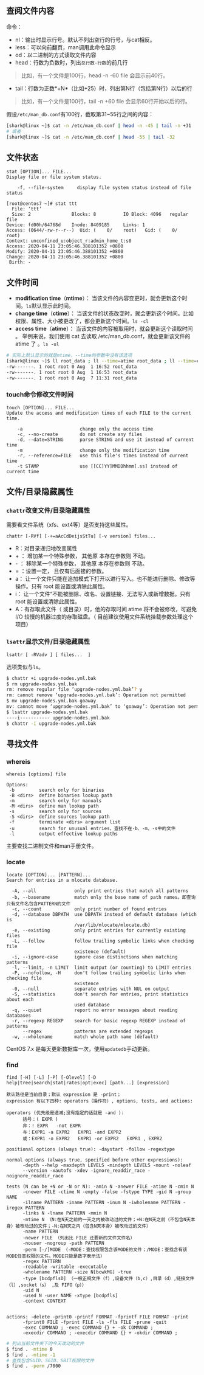 ## 查阅文件内容

命令：

- nl：输出时显示行号。默认不列出空行的行号，与cat相反。
- less：可以向前翻页，man调用此命令显示
- od：以二进制的方式读取文件内容
- head：行数为负数时，列出`总行数-行数`的前几行

> 比如，有一个文件是100行，head -n -60 file 会显示前40行。

- tail：行数为正数*+N*（比如+25）时，列出第N行（包括第N行）以后的行

> 比如，有一个文件是100行，tail -n +60 file 会显示60行开始以后的行。

假设`/etc/man_db.conf`有100行，截取第31~55行之间的内容：

```bash
[shark@linux ~]$ cat -n /etc/man_db.conf | head -n -45 | tail -n +31
# 或者
[shark@linux ~]$ cat -n /etc/man_db.conf | head -55 | tail -32
```

## 文件状态

```
stat [OPTION]... FILE...
Display file or file system status.

	-f, --file-system     display file system status instead of file status
```

```
[root@centos7 ~]# stat ttt
  File: ‘ttt’
  Size: 2               Blocks: 8          IO Block: 4096   regular file
Device: fd00h/64768d    Inode: 8409185     Links: 1
Access: (0644/-rw-r--r--)  Uid: (    0/    root)   Gid: (    0/    root)
Context: unconfined_u:object_r:admin_home_t:s0
Access: 2020-04-11 23:05:46.388101352 +0800
Modify: 2020-04-11 23:05:46.388101352 +0800
Change: 2020-04-11 23:05:46.388101352 +0800
 Birth: -
```

## 文件时间

- **modification time**（**mtime**）： 当该文件的内容变更时，就会更新这个时间。`ls`默认显示此时间。
- **change time**（**ctime**）： 当该文件的状态改变时，就会更新这个时间。比如权限、属性、大小被更改了，都会更新这个时间。`ls -cl`
- **access time**（**atime**）： 当该文件的内容被取用时，就会更新这个读取时间 。 举例来说，我们使用 cat 去读取 /etc/man_db.conf，就会更新该文件的 atime 了 。`ls -ul`

```bash
# 实际上默认显示的就是mtime，--time的参数中没有该选项
[shark@linux ~]$ ll root_data ; ll --time=atime root_data ; ll --time=ctime root_data
-rw-------. 1 root root 0 Aug  1 16:52 root_data
-rw-------. 1 root root 0 Aug  1 16:53 root_data
-rw-------. 1 root root 0 Aug  7 11:31 root_data
```

### touch命令修改文件时间

```
touch [OPTION]... FILE...
Update the access and modification times of each FILE to the current time.

	-a                     change only the access time
  	-c, --no-create        do not create any files
  	-d, --date=STRING      parse STRING and use it instead of current time
  	-m                     change only the modification time
  	-r, --reference=FILE   use this file's times instead of current time
  	-t STAMP               use [[CC]YY]MMDDhhmm[.ss] instead of current time
```

## 文件/目录隐藏属性

### `chattr`改变文件/目录隐藏属性

需要看文件系统（xfs、ext4等）是否支持这些属性。

```
chattr [-RVf] [-+=aAcCdDeijsStTu] [-v version] files...
```
-   R：对目录递归地改变属性
-   \+ ： 增加某一个特殊参数， 其他原 本存在参数则 不动。
-   \- ： 移除某一个特殊参数， 其他原 本存在参数则 不动。
-   = ：设置一定， 且仅有后面接的参数。
-   a： 让一个文件只能在追加模式下打开以进行写入。也不能进行删除、修改等操作。只有 root 能设置或清除此属性。
-   i：  让一个文件“不能被删除、改名、设置链接、无法写入或新增数据。只有 root 能设置或清除此属性。
- A：有存取此文件（ 或目录）时，他的存取时间 atime 将不会被修改，可避免 I/O 较慢的机器过度的存取磁盘。（ 目前建议使用文件系统挂载参数处理这个项目）


### `lsattr`显示文件/目录隐藏属性

```
lsattr [ -RVadv ] [ files...  ]
```

选项类似与`ls`。

```bash
$ chattr +i upgrade-nodes.yml.bak
$ rm upgrade-nodes.yml.bak
rm: remove regular file ‘upgrade-nodes.yml.bak’? y
rm: cannot remove ‘upgrade-nodes.yml.bak’: Operation not permitted
$ mv upgrade-nodes.yml.bak goaway
mv: cannot move ‘upgrade-nodes.yml.bak’ to ‘goaway’: Operation not permitted
$ lsattr upgrade-nodes.yml.bak
----i----------- upgrade-nodes.yml.bak
$ chattr -i upgrade-nodes.yml.bak
```

## 寻找文件

### whereis

```
whereis [options] file

Options:
 -b         search only for binaries
 -B <dirs>  define binaries lookup path
 -m         search only for manuals
 -M <dirs>  define man lookup path
 -s         search only for sources
 -S <dirs>  define sources lookup path
 -f         terminate <dirs> argument list
 -u         search for unusual entries，查找不在-b、-m、-s中的文件
 -l         output effective lookup paths
```

主要查找二进制文件和man手册文件。

### locate

```
locate [OPTION]... [PATTERN]...
Search for entries in a mlocate database.

  -A, --all              only print entries that match all patterns
  -b, --basename         match only the base name of path names。即查询只有文件名包含PATTERN的文件
  -c, --count            only print number of found entries
  -d, --database DBPATH  use DBPATH instead of default database (which is
                         /var/lib/mlocate/mlocate.db)
  -e, --existing         only print entries for currently existing files
  -L, --follow           follow trailing symbolic links when checking file
                         existence (default)
  -i, --ignore-case      ignore case distinctions when matching patterns
  -l, --limit, -n LIMIT  limit output (or counting) to LIMIT entries
  -P, --nofollow, -H     don't follow trailing symbolic links when checking file
                         existence
  -0, --null             separate entries with NUL on output
  -S, --statistics       don't search for entries, print statistics about each
                         used database
  -q, --quiet            report no error messages about reading databases
  -r, --regexp REGEXP    search for basic regexp REGEXP instead of patterns
      --regex            patterns are extended regexps
  -w, --wholename        match whole path name (default)
```

CentOS 7.x 是每天更新数据库一次，使用`updatedb`手动更新。

### find

```
find [-H] [-L] [-P] [-Olevel] [-D help|tree|search|stat|rates|opt|exec] [path...] [expression]

默认路径是当前目录；默认 expression 是 -print；
expression 有以下四种: operators（操作符）, options, tests, and actions:

operators (优先级是递减;没有指定的话就是 -and ):
      括号：( EXPR )   
      非：! EXPR   -not EXPR   
      与：EXPR1 -a EXPR2   EXPR1 -and EXPR2
      或：EXPR1 -o EXPR2   EXPR1 -or EXPR2   EXPR1 , EXPR2

positional options (always true): -daystart -follow -regextype

normal options (always true, specified before other expressions):
      -depth --help -maxdepth LEVELS -mindepth LEVELS -mount -noleaf
      --version -xautofs -xdev -ignore_readdir_race -noignore_readdir_race

tests (N can be +N or -N or N): -amin N -anewer FILE -atime N -cmin N
      -cnewer FILE -ctime N -empty -false -fstype TYPE -gid N -group NAME
      -ilname PATTERN -iname PATTERN -inum N -iwholename PATTERN -iregex PATTERN
      -links N -lname PATTERN -mmin N 
      -mtime N （N:在N天之前的一天之内被改动过的文件；+N:在N天之前（不包含N天本身）被改动过的文件；-N:在N天之内（包含N天本身）被改动过的文件）
      -name PATTERN
      -newer FILE （列出比 FILE 还要新的文件文件名）
      -nouser -nogroup -path PATTERN 
      -perm [-/]MODE （-MODE：查找权限包含该MODE的文件；/MODE：查找含有该MODE任意权限的文件。MODE只能是数字表示法）
      -regex PATTERN
      -readable -writable -executable
      -wholename PATTERN -size N[bcwkMG] -true 
      -type [bcdpflsD] （一般正规文件（f）,设备文件（b,c）,目录（d）,链接文件（l）,socket（s） ,及 FIFO（p））
      -uid N
      -used N -user NAME -xtype [bcdpfls]
      -context CONTEXT


actions: -delete -print0 -printf FORMAT -fprintf FILE FORMAT -print
      -fprint0 FILE -fprint FILE -ls -fls FILE -prune -quit
      -exec COMMAND ; -exec COMMAND {} + -ok COMMAND ;
      -execdir COMMAND ; -execdir COMMAND {} + -okdir COMMAND ;
```



```bash
# 列出当前文件夹下的今天改动的文件
$ find . -mtime 0
$ find . -mtime -1
# 查找包含SUID、SGID、SBIT权限的文件
$ find . -perm /7000
```

